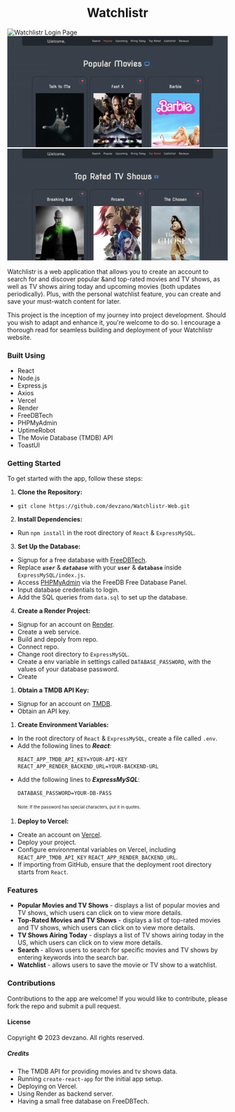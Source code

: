 <h1 align="center">Watchlistr</h1>

![Watchlistr Login Page](./React/src/styles/Screenshots/LoginPage.png)
![Watchlistr Popular Movies](./React/src/styles/Screenshots/PopularMovies.png)
![Watchlistr Top Rated TV Shows](./React/src/styles/Screenshots/TopRatedTVShows.png)

Watchlistr is a web application that allows you to create an account to search for and discover popular &and top-rated movies and TV shows, as well as TV shows airing today and upcoming movies (both updates periodically). Plus, with the personal watchlist feature, you can create and save your must-watch content for later.

This project is the inception of my journey into project development. Should you wish to adapt and enhance it, you're welcome to do so. I encourage a thorough read for seamless building and deployment of your Watchlistr website.

### Built Using

* React
* Node.js
* Express.js
* Axios
* Vercel
* Render
* FreeDBTech
* PHPMyAdmin
* UptimeRobot
* The Movie Database (TMDB) API
* ToastUI

### Getting Started

To get started with the app, follow these steps:

1. **Clone the Repository:**
- ```git clone https://github.com/devzano/Watchlistr-Web.git```

2. **Install Dependencies:**
- Run `npm install` in the root directory of `React` & `ExpressMySQL`.

3. **Set Up the Database:**
- Signup for a free database with [FreeDBTech](https://freedb.tech/register.html).
- Replace ***`user`*** & ***`database`*** with your __`user`__ & __`database`__ inside `ExpressMySQL/index.js`.
- Access [PHPMyAdmin](https://phpmyadmin.freedb.tech/index.php?route=/) via the FreeDB Free Database Panel.
- Input database credentials to login.
- Add the SQL queries from `data.sql` to set up the database.

4. **Create a Render Project:**
- Signup for an account on [Render](https://render.com/register).
- Create a web service.
- Build and depoly from repo.
- Connect repo.
- Change root directory to `ExpressMySQL`.
- Create a env variable in settings called `DATABASE_PASSWORD`, with the values of your database password.
- Create

1. **Obtain a TMDB API Key:**
- Signup for an account on [TMDB](https://www.themoviedb.org/account/signup).
- Obtain an API key.

1. **Create Environment Variables:**
- In the root directory of `React` & `ExpressMySQL`, create a file called `.env`.
- Add the following lines to ***React***:
  ```
  REACT_APP_TMDB_API_KEY=YOUR-API-KEY
  REACT_APP_RENDER_BACKEND_URL=YOUR-BACKEND-URL
  ```
- Add the following lines to ***ExpressMySQL***:
  ```
  DATABASE_PASSWORD=YOUR-DB-PASS
  ```
  <sup><sub>Note: If the password has special characters, put it in quotes.</sub></sup>

1. **Deploy to Vercel:**
- Create an account on [Vercel](https://vercel.com/signup).
- Deploy your project.
- Configure environmental variables on Vercel, including `REACT_APP_TMDB_API_KEY` `REACT_APP_RENDER_BACKEND_URL`.
- If importing from GitHub, ensure that the deployment root directory starts from `React`.

### Features

* __Popular Movies and TV Shows__ - displays a list of popular movies and TV shows, which users can click on to view more details.
* __Top-Rated Movies and TV Shows__ - displays a list of top-rated movies and TV shows, which users can click on to view more details.
* __TV Shows Airing Today__ - displays a list of TV shows airing today in the US, which users can click on to view more details.
* __Search__ - allows users to search for specific movies and TV shows by entering keywords into the search bar.
* __Watchlist__ - allows users to save the movie or TV show to a watchlist.

### Contributions

Contributions to the app are welcome! If you would like to contribute, please fork the repo and submit a pull request.

#### License

Copyright © 2023 devzano. All rights reserved.

##### Credits

* The TMDB API for providing movies and tv shows data.
* Running ```create-react-app``` for the initial app setup.
* Deploying on Vercel.
* Using Render as backend server.
* Having a small free database on FreeDBTech.